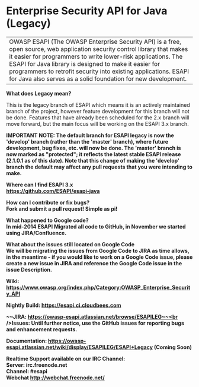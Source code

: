 Enterprise Security API for Java (Legacy)
=================
<table border=0>
<tr>
<td>
OWASP ESAPI (The OWASP Enterprise Security API) is a free, open source, web application security control library that makes it easier for programmers to write lower-risk applications. The ESAPI for Java library is designed to make it easier for programmers to retrofit security into existing applications. ESAPI for Java also serves as a solid foundation for new development.
</td>
</tr>
</table>

<b>What does Legacy mean?</b><br/>
<p>This is the legacy branch of ESAPI which means it is an actively maintained branch of the project, however feature development for this branch will not be done. Features that have already been scheduled for the 2.x branch will move forward, but the main focus will be working on the ESAPI 3.x branch.

<b>IMPORTANT NOTE:<b>
The default branch for ESAPI legacy is now the 'develop' branch (rather than the 'master' branch), where future development, bug fixes, etc. will now be done. The 'master' branch is now marked as "protected"; it reflects the latest stable ESAPI release (2.1.0.1 as of this date). Note that this change of making the 'develop' branch the default may affect any pull requests that you were intending to make.

<b>Where can I find ESAPI 3.x</b><br/>
https://github.com/ESAPI/esapi-java

<b>How can I contribute or fix bugs?</b><br/>
Fork and submit a pull request! Simple as pi!

<b>What happened to Google code?</b><br/>
In mid-2014 ESAPI Migrated all code to GitHub, in November we started using JIRA/Confluence. 

<b>What about the issues still located on Google Code</b><br/>
We will be migrating the issues from Google Code to JIRA as time allows, in the meantime - if you would like to work on a Google Code issue, please create a new issue in JIRA and reference the Google Code issue in the issue Description.

Wiki: https://www.owasp.org/index.php/Category:OWASP_Enterprise_Security_API

Nightly Build: https://esapi.ci.cloudbees.com

~~JIRA: https://owasp-esapi.atlassian.net/browse/ESAPILEG~~<br />Issues: Until further notice, use the GitHub issues for reporting bugs and enhancement requests.


Documentation: https://owasp-esapi.atlassian.net/wiki/display/ESAPILEG/ESAPI+Legacy (Coming Soon)

Realtime Support available on our IRC Channel:<br/>
Server: irc.freenode.net<br/>
Channel: #esapi<br/>
Webchat http://webchat.freenode.net/


